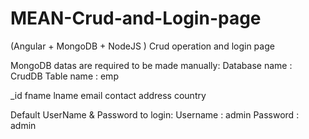 # MEAN-Crud-and-Login-page
(Angular + MongoDB + NodeJS ) Crud operation and login page 

MongoDB datas are required to be made manually:
Database name : CrudDB
Table name    : emp

_id
fname
lname
email
contact
address
country

Default UserName & Password to login:
Username : admin
Password : admin
